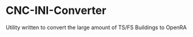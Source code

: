 CNC-INI-Converter
=================

Utility written to convert the large amount of TS/FS Buildings to OpenRA
